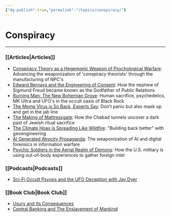 ```yaml
---
{"dg-publish":true,"permalink":"/topics/conspiracy/"}
---
```


# Conspiracy
---
### [[Articles\|Articles]]

- [Conspiracy Theory as a Hegemonic Weapon of Psychological Warfare](https://thereversion.co/p/conspiracy-theory-as-a-hegemonic): Advancing the weaponization of 'conspiracy theorists' through the manufacturing of NPC's
- [Edward Bernays and the Engineering of Consent](https://thereversion.co/p/edward-bernays-and-the-engineering): How the nephew of Sigmund Freud became known as the Godfather of Public Relations
- [Burning Man: The New Bohemian Grove](https://thereversion.co/p/burning-man-the-new-bohemian-grove): Human sacrifice, psychedelics, MK Ultra and UFO's in the occult oasis of Black Rock
- [The Meme Virus is So Back, Experts Say](https://thereversion.co/p/the-meme-virus-is-so-back-experts): Don’t panic but also mask up and get in the jab line
- [The Making of Mattressgate](https://thereversion.co/p/the-making-of-mattressgate): How the Chabad tunnels uncover a dark past of Jewish ritual sacrifice
- [The Climate Hoax is Spreading Like Wildfire](https://thereversion.co/p/the-climate-hoax-is-spreading-like): "Building back better" with geoengineering
- [AI Generated Atrocity Propaganda](https://thereversion.co/p/ai-generated-atrocity-propaganda): The weaponization of AI and digital forensics in information warfare
- [Psychic Soldiers in the Aerial Realm of Demons](https://thereversion.co/p/psychic-soldiers-in-the-aerial-realm): How the U.S. military is using out-of-body experiences to gather foreign intel

### [[Podcasts\|Podcasts]]

- [Sci-Fi Occult Psyops and the UFO Deception with Jay Dyer](https://thereversion.co/p/sci-fi-occult-psyops-and-the-ufo)

### [[Book Club\|Book Club]]

- [Usury and Its Consequences](https://thereversion.co/p/usury-and-its-consequences)
- [Central Banking and The Enslavement of Mankind](https://thereversion.co/p/central-banking-and-the-enslavement)